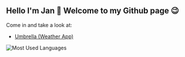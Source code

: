 ## Hello I'm Jan :wave: Welcome to my Github page :wink:

Come in and take a look at:

- [Umbrella (Weather App)](https://github.com/janml/Umbrella)



![Most Used Languages](https://github-readme-stats.vercel.app/api/top-langs/?username=janml&theme=vue-dark&layout=compact&langs_count=10)
